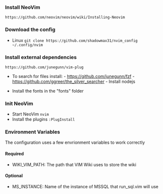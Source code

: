 ### Install NeoVim
`https://github.com/neovim/neovim/wiki/Installing-Neovim`

### Download the config
- Linux
`git clone https://github.com/shadowmax31/nvim_config ~/.config/nvim`

### Install external dependencies
`https://github.com/junegunn/vim-plug`

- To search for files install:
		- https://github.com/junegunn/fzf
		- https://github.com/ggreer/the_silver_searcher
		- Install nodejs

- Install the fonts in the "fonts" folder

### Init NeoVim
- Start NeoVim
`nvim`
- Install the plugins
`:PlugInstall`


### Environment Variables
The configuration uses a few envrionment variables to work correctly

#### Required
- WIKI_VIM_PATH: The path that VIM Wiki uses to store the wiki 
 

#### Optional
- MS_INSTANCE: Name of the instance of MSSQL that run_sql.vim will use

